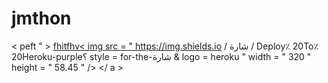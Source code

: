 # jmthon

< peft " > <a href =" https://heroku.com/deploy؟template=https://github.com/JMTHON-AR/roz "> fhitfhv< img src = " https://img.shields.io / شارة / Deploy٪ 20To٪ 20Heroku-purple؟ style = for-the-شارة & logo = heroku " width = " 320 " height = " 58.45 " /> </ a > </p>     
